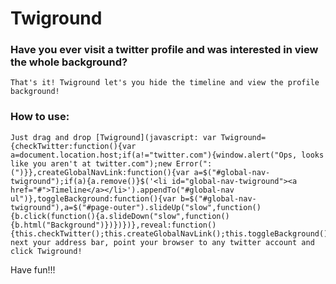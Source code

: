 # Twiground

### Have you ever visit a twitter profile and was interested in view the whole background?
	That's it! Twiground let's you hide the timeline and view the profile background!

### How to use:
	Just drag and drop [Twiground](javascript: var Twiground={checkTwitter:function(){var a=document.location.host;if(a!="twitter.com"){window.alert("Ops, looks like you aren't at twitter.com");new Error(":(")}},createGlobalNavLink:function(){var a=$("#global-nav-twiground");if(a){a.remove()}$('<li id="global-nav-twiground"><a href="#">Timeline</a></li>').appendTo("#global-nav ul")},toggleBackground:function(){var b=$("#global-nav-twiground"),a=$("#page-outer").slideUp("slow",function(){b.click(function(){a.slideDown("slow",function(){b.html("Background")})})})},reveal:function(){this.checkTwitter();this.createGlobalNavLink();this.toggleBackground()}};Twiground.reveal();) next your address bar, point your browser to any twitter account and click Twiground!

Have fun!!!
